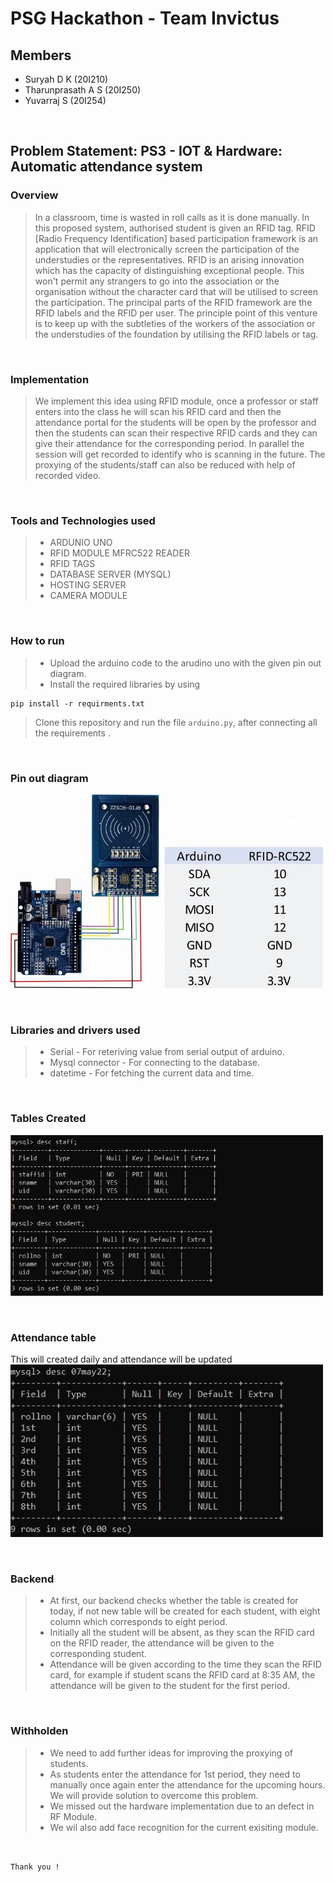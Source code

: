 # PSG Hackathon - Team Invictus

## Members

- Suryah D K (20I210)
- Tharunprasath A S (20I250)
- Yuvarraj S (20I254)
<br/>

## Problem Statement: PS3 - IOT & Hardware: Automatic attendance system

### Overview

> In a classroom, time is wasted in roll calls as it is done manually. In this proposed system, authorised student is given an RFID tag. RFID [Radio Frequency Identification] based participation framework is an application that will electronically screen the participation of the understudies or the representatives. RFID is an arising innovation which has the capacity of distinguishing exceptional people. This won't permit any strangers to go into the association or the organisation without the character card that will be utilised to screen the participation. The principal parts of the RFID framework are the RFID labels and the RFID per user. The principle point of this venture is to keep up with the subtleties of the workers of the association or the understudies of the foundation by utilising the RFID labels or tag.

<br/>

### Implementation

> We implement this idea using RFID module, once a professor or staff enters into the class he will scan his RFID card and then the attendance portal for the students will be open by the professor and then the students can scan their respective RFID cards and they can give their attendance for the corresponding period. In parallel the session will get recorded to identify who is scanning in the future. The proxying of the students/staff can also be reduced with help of recorded video.

<br/>

### Tools and Technologies used

> - ARDUNIO UNO
> - RFID MODULE MFRC522 READER
> - RFID TAGS
> - DATABASE SERVER (MYSQL)
> - HOSTING SERVER
> - CAMERA MODULE

<br/>

### How to run
> - Upload the arduino code to the arudino uno with the given pin out diagram.
> - Install the required libraries by using 

    pip install -r requirments.txt
> Clone this repository and run the file `arduino.py`, after connecting all the requirements .

<br/>

### Pin out diagram

<kbd><img src="pin-out.jpeg" width="500px"></kbd>

<br/>

### Libraries and drivers used

> - Serial - For reteriving value from serial output of arduino.
> - Mysql connector - For connecting to the database.
> - datetime - For fetching the current data and time.

<br/>

### Tables Created
<kbd><img src="Tables.jpeg" width="500px"></kbd>

<br/>

### Attendance table
This will created daily and attendance will be updated
<kbd><img src="AttendanceTable.jpeg" width="500px"></kbd>

<br/>

### Backend

> - At first, our backend checks whether the table is created for today, if not new table will be created for each student, with eight column which corresponds to eight period.
> - Initially all the student will be absent, as they scan the RFID card on the RFID reader, the attendance will be given to the corresponding student.
> - Attendance will be given according to the time they scan the RFID card, for example if student scans the RFID card at 8:35 AM, the attendance will be given to the student for the first period.

<br/>

### Withholden

> - We need to add further ideas for improving the proxying of students.
> - As students enter the attendance for 1st period, they need to manually once again enter the attendance for the upcoming hours. We will provide solution to overcome this problem.
> - We missed out the hardware implementation due to an defect in RF Module.
> - We wil also add face recognition for the current exisiting module.

<br/>

`Thank you !`
